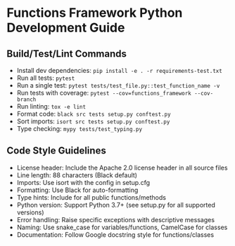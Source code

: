 # Functions Framework Python Development Guide

## Build/Test/Lint Commands
- Install dev dependencies: `pip install -e . -r requirements-test.txt`
- Run all tests: `pytest`
- Run a single test: `pytest tests/test_file.py::test_function_name -v`
- Run tests with coverage: `pytest --cov=functions_framework --cov-branch`
- Run linting: `tox -e lint`
- Format code: `black src tests setup.py conftest.py`
- Sort imports: `isort src tests setup.py conftest.py`
- Type checking: `mypy tests/test_typing.py`

## Code Style Guidelines
- License header: Include the Apache 2.0 license header in all source files
- Line length: 88 characters (Black default)
- Imports: Use isort with the config in setup.cfg
- Formatting: Use Black for auto-formatting
- Type hints: Include for all public functions/methods
- Python version: Support Python 3.7+ (see setup.py for all supported versions)
- Error handling: Raise specific exceptions with descriptive messages
- Naming: Use snake_case for variables/functions, CamelCase for classes
- Documentation: Follow Google docstring style for functions/classes